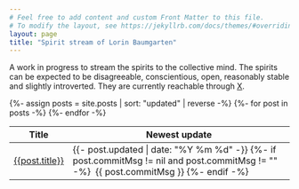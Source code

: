 ```yaml
---
# Feel free to add content and custom Front Matter to this file.
# To modify the layout, see https://jekyllrb.com/docs/themes/#overriding-theme-defaults
layout: page
title: "Spirit stream of Lorin Baumgarten"
---
```


<section> <!-- introduction --> <p> A work in progress to stream the spirits to the collective mind.
    The spirits can be expected to be disagreeable, conscientious, open, reasonably stable and slightly introverted.
    They are currently reachable through <a href="https://twitter.com/lorinbaumgarten">X</a>.
  </p>
</section>
<!-- 
{% assign postsByYearMonth = site.posts | group_by_exp: "post", "post.date | date: '%B %Y'" %}
{% for yearMonth in postsByYearMonth %}
  <h2>{{ yearMonth.name }}</h2>
  <h2>{{ post.title }}</h2>
  <ul>
    {% for post in yearMonth.items %}
      <li><a href="{{ post.url }}">{{ post.title }}</a></li>
    {% endfor %}
  </ul>
{% endfor %}
-->

<section>
<!-- content -->
  <!-- <ul>
    {%- assign posts = site.posts | sort: "updated" | reverse -%}
    {%- for post in posts -%}
      <li class="updateInfo">
        <a href="{{post.url}}">{{post.title}}</a>
        updated&nbsp;{{- post.updated | date: "%Y %m %d" -}}
        {%- if post.updatedHeadings != nil and post.updatedHeadings != "" -%}
          :&nbsp;{{ post.updatedHeadings }}
        {%- endif -%}
      </li>
    {%- endfor -%}
  </ul> -->
  <table>
    <thead>
      <tr>
        <th>Title</th>
        <th>Newest update</th>
      </tr>
    </thead>
    <tbody>
      {%- assign posts = site.posts | sort: "updated" | reverse -%}
      {%- for post in posts -%}
        <tr class="updateInfo">
          <td>
            <a href="{{post.url}}">{{post.title}}</a>
          </td>
          <td>
            <span class="date">{{- post.updated | date: "%Y %m %d" -}}</span>
            {%- if post.commitMsg != nil and post.commitMsg != "" -%}
              <span class="commitMsg">&nbsp;{{ post.commitMsg }}</span>
            {%- endif -%}
          </td>
        </tr>
        {%- endfor -%}
    </tbody>
  </table>
</section>